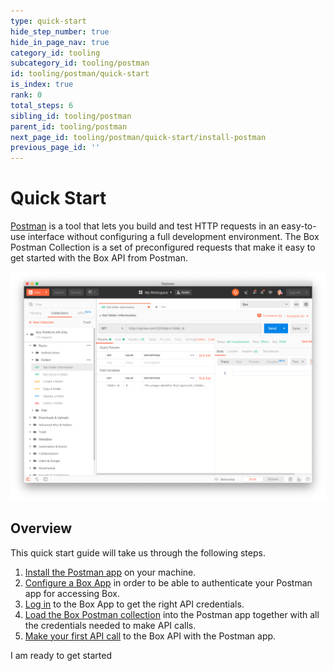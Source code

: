 ```yaml
---
type: quick-start
hide_step_number: true
hide_in_page_nav: true
category_id: tooling
subcategory_id: tooling/postman
id: tooling/postman/quick-start
is_index: true
rank: 0
total_steps: 6
sibling_id: tooling/postman
parent_id: tooling/postman
next_page_id: tooling/postman/quick-start/install-postman
previous_page_id: ''
---
```


<!-- alex disable postman-postwoman -->

# Quick Start

[Postman](https://getpostman.com) is a tool that lets you build and test HTTP
requests in an easy-to-use
interface without configuring a full development environment. The Box Postman
Collection is a set of preconfigured requests that make it easy to get started
with the Box API from Postman.

<ImageFrame center>

![An example of the Postman app](./postman-example.png)

</ImageFrame>

## Overview

This quick start guide will take us through the following steps.

1. [Install the Postman app](g://tooling/postman/quick-start/install-postman/)
on your machine.
2. [Configure a Box App](g://tooling/postman/quick-start/configure-box-app/) in
order to be able to authenticate your Postman app for accessing Box.
3. [Log in](g://tooling/postman/quick-start/log-in-to-box/) to the Box App to
get the right API credentials.
4. [Load the Box Postman
collection](g://tooling/postman/quick-start/load-postman-collection/) into
the Postman app together with all the credentials needed to make API calls.
5. [Make your first API call](g://tooling/postman/quick-start/make-api-call/)
to the Box API with the Postman app.

<Next>

I am ready to get started

</Next>
